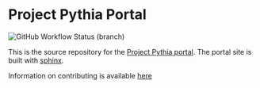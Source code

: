# Project Pythia Portal

![GitHub Workflow Status (branch)](https://img.shields.io/github/workflow/status/NCAR/pythia-portal/deploy-site/main?logo=github&style=for-the-badge)

This is the source repository for the [Project Pythia portal](https://projectpythia.org).
The portal site is built with [sphinx](https://www.sphinx-doc.org/).

Information on contributing is available [here](CONTRIBUTING.md)
